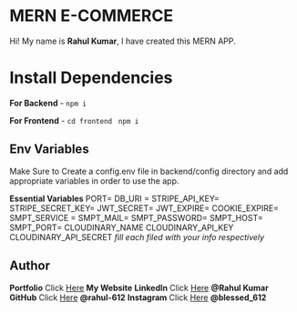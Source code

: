 # MERN E-COMMERCE

Hi! My name is **Rahul Kumar**, I have created this MERN APP.


# Install Dependencies

**For Backend** - `npm i`

**For Frontend** - `cd frontend` ` npm i`

## Env Variables

Make Sure to Create a config.env file in backend/config directory and add appropriate variables in order to use the app.

**Essential Variables**
PORT=
DB_URI =
STRIPE_API_KEY=
STRIPE_SECRET_KEY=
JWT_SECRET=
JWT_EXPIRE=
COOKIE_EXPIRE=
SMPT_SERVICE =
SMPT_MAIL=
SMPT_PASSWORD=
SMPT_HOST=
SMPT_PORT=
CLOUDINARY_NAME
CLOUDINARY_API_KEY
CLOUDINARY_API_SECRET
_fill each filed with your info respectively_

## Author

**Portfolio** Click [Here](https://rahul612-portfolio.herokuapp.com/) **My Website**
**LinkedIn** Click [Here](https://www.linkedin.com/in/rahul-kumar-83658a222) **@Rahul Kumar**
**GitHub** Click [Here](https://github.com/rahul-612) **@rahul-612**
**Instagram** Click [Here](https://www.instagram.com/blessed_612) **@blessed_612**
